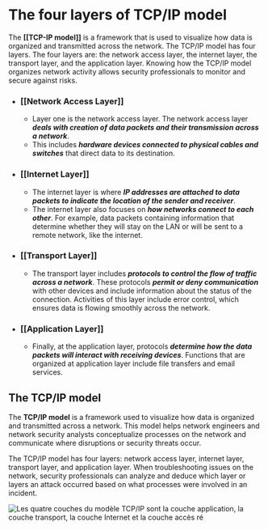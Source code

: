 # The four layers of TCP/IP model

The **[[TCP-IP model]]** is a framework that is used to visualize how data is organized and transmitted across the network. The TCP/IP model has four layers. The four layers are: the network access layer, the internet layer, the transport layer, and the application layer. Knowing how the TCP/IP model organizes network activity allows security professionals to monitor and secure against risks.

- ### [[Network Access Layer]]
	- Layer one is the network access layer. The network access layer ***deals with creation of data packets and their transmission across a network***. 
	- This includes ***hardware devices connected to physical cables and switches*** that direct data to its destination.
- ### [[Internet Layer]]
	- The internet layer is where ***IP addresses are attached to data packets to indicate the location of the sender and receiver***. 
	- The internet layer also focuses on ***how networks connect to each other***. For example, data packets containing information that determine whether they will stay on the LAN or will be sent to a remote network, like the internet.
- ### **[[Transport Layer]]**
	- The transport layer includes ***protocols to control the flow of traffic across a network***. These protocols ***permit or deny communication*** with other devices and include information about the status of the connection. Activities of this layer include error control, which ensures data is flowing smoothly across the network.
- ### **[[Application Layer]]**
	- Finally, at the application layer, protocols ***determine how the data packets will interact with receiving devices***. Functions that are organized at application layer include file transfers and email services.

## The TCP/IP model

The **TCP/IP model** is a framework used to visualize how data is organized and transmitted across a network. This model helps network engineers and network security analysts conceptualize processes on the network and communicate where disruptions or security threats occur. 

The TCP/IP model has four layers: network access layer, internet layer, transport layer, and application layer. When troubleshooting issues on the network, security professionals can analyze and deduce which layer or layers an attack occurred based on what processes were involved in an incident.

![Les quatre couches du modèle TCP/IP sont la couche application, la couche transport, la couche Internet et la couche accès ré](https://d3c33hcgiwev3.cloudfront.net/imageAssetProxy.v1/H9jj1YSsSDKlU8c8qzOgsQ_89f77799b50040b08911a8de1012e2f1_CS_R-210_S33G011-edited.png?expiry=1694131200000&hmac=aVxI-N5cwfKvCxR2cgxvi6I_9yzMyZP9OWKAQowRYDc)
